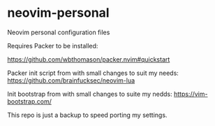 # neovim-personal
Neovim personal configuration files

Requires Packer to be installed:

https://github.com/wbthomason/packer.nvim#quickstart

Packer init script from with small changes to suit my needs:
https://github.com/brainfucksec/neovim-lua

Init bootstrap from with small changes to suite my nedds:
https://vim-bootstrap.com/

This repo is just a backup to speed porting my settings.
